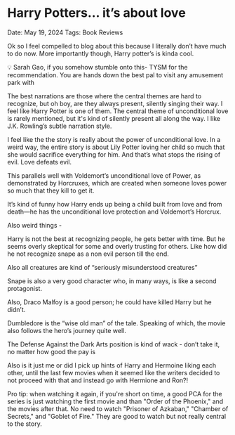 # Harry Potters… it’s about love

Date: May 19, 2024
Tags: Book Reviews

Ok so I feel compelled to blog about this because I literally don’t have much to do now. More importantly though, Harry potter’s is kinda cool.

<aside>
💡 Sarah Gao, if you somehow stumble onto this- TYSM for the recommendation. You are hands down the best pal to visit any amusement park with

</aside>

The best narrations are those where the central themes are hard to recognize, but oh boy, are they always present, silently singing their way. I feel like Harry Potter is one of them. The central theme of unconditional love is rarely mentioned, but it's kind of silently present all along the way. I like J.K. Rowling’s subtle narration style.

I feel like the the story is really about the power of unconditional love. In a weird way, the entire story is about Lily Potter loving her child so much that she would sacrifice everything for him. And that’s what stops the rising of evil. Love defeats evil.

This parallels well with Voldemort’s unconditional love of Power, as demonstrated by Horcruxes, which are created when someone loves power so much that they kill to get it.

It’s kind of funny how Harry ends up being a child built from love and from death—he has the unconditional love protection and Voldemort’s Horcrux. 

Also weird things - 

Harry is not the best at recognizing people, he gets better with time. But he seems overly skeptical for some and overly trusting for others. Like how did he not recognize snape as a non evil person till the end. 

Also all creatures are kind of “seriously misunderstood creatures”

Snape is also a very good character who, in many ways, is like a second protagonist. 

Also, Draco Malfoy is a good person; he could have killed Harry but he didn’t.

Dumbledore is the “wise old man” of the tale. Speaking of which, the movie also follows the hero’s journey quite well.

The Defense Against the Dark Arts position is kind of wack - don’t take it, no matter how good the pay is

Also is it just me or did I pick up hints of Harry and Hermoine liking each other, until the last few movies when it seemed like the writers decided to not proceed with that and instead go with Hermione and Ron?!

Pro tip: when watching it again, if you're short on time, a good PCA for the series is just watching the first movie and than "Order of the Phoenix," and the movies after that. No need to watch "Prisoner of Azkaban," "Chamber of Secrets," and "Goblet of Fire." They are good to watch but not really central to the story.